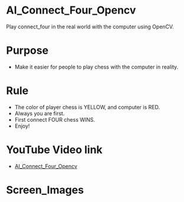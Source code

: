 # AI_Connect_Four_Opencv
Play connect_four in the real world with the computer using OpenCV.
# Purpose
* Make it easier for people to play chess with the computer in reality.
# Rule
* The color of player chess is YELLOW, and computer is RED.
* Always you are first.
* First connect FOUR chess WINS.
* Enjoy!
# YouTube Video link
* <a href="https://www.youtube.com/watch?v=9t9uYzjskSs/">AI_Connect_Four_Opencv</a>
# Screen_Images

